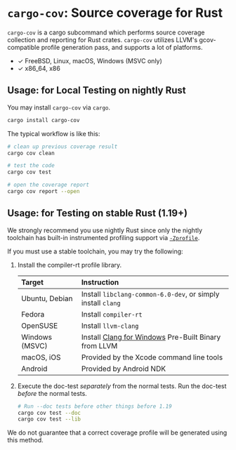 `cargo-cov`: Source coverage for Rust
=====================================

`cargo-cov` is a cargo subcommand which performs source coverage collection and reporting for Rust crates. `cargo-cov`
utilizes LLVM's gcov-compatible profile generation pass, and supports a lot of platforms.

* ✓ FreeBSD, Linux, macOS, Windows (MSVC only)
* ✓ x86_64, x86

Usage: for Local Testing on nightly Rust
----------------------------------------

You may install `cargo-cov` via `cargo`.

```sh
cargo install cargo-cov
```

The typical workflow is like this:

```sh
# clean up previous coverage result
cargo cov clean

# test the code
cargo cov test

# open the coverage report
cargo cov report --open
```

Usage: for Testing on stable Rust (1.19+)
-----------------------------------------

We strongly recommend you use nightly Rust since only the nightly toolchain has built-in instrumented profiling support
via [`-Zprofile`](https://github.com/rust-lang/rust/issues/42524).

If you must use a stable toolchain, you may try the following:

1. Install the compiler-rt profile library.

    | Target         | Instruction                                                  |
    |:---------------|:-------------------------------------------------------------|
    | Ubuntu, Debian | Install `libclang-common-6.0-dev`, or simply install `clang` |
    | Fedora         | Install `compiler-rt`                                        |
    | OpenSUSE       | Install `llvm-clang`                                         |
    | Windows (MSVC) | Install [Clang for Windows] Pre-Built Binary from LLVM       |
    | macOS, iOS     | Provided by the Xcode command line tools                     |
    | Android        | Provided by Android NDK                                      |

2. Execute the doc-test *separately* from the normal tests. Run the doc-test *before* the normal tests.

    ```sh
    # Run --doc tests before other things before 1.19
    cargo cov test --doc
    cargo cov test --lib
    ```

We do not guarantee that a correct coverage profile will be generated using this method.

[Clang for Windows]: http://releases.llvm.org/download.html
